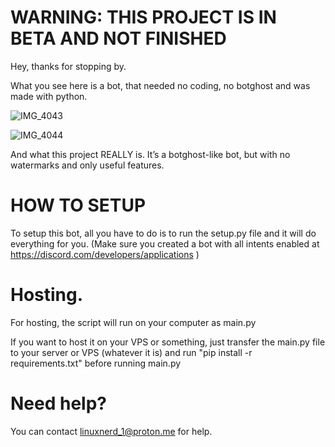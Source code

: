 # WARNING: THIS PROJECT IS IN BETA AND NOT FINISHED

Hey, thanks for stopping by.

What you see here is a bot, that needed no coding, no botghost and was made with python.

![IMG_4043](https://github.com/stinkyfart69420/custom_discord_moderation_bot/assets/147311474/c8357487-2d1d-4848-a51e-a9be8874ba2f)

![IMG_4044](https://github.com/stinkyfart69420/custom_discord_moderation_bot/assets/147311474/7cd6138c-5b27-42a8-80b3-c8a97196487f)


And what this project REALLY is. It’s a botghost-like bot, but with no watermarks and only useful features.

# HOW TO SETUP

To setup this bot, all you have to do is to run the setup.py file and it will do everything for you. (Make sure you created a bot with all intents enabled at https://discord.com/developers/applications )

# Hosting.

For hosting, the script will run on your computer as main.py

If you want to host it on your VPS or something, just transfer the main.py file to your server or VPS (whatever it is) and run "pip install -r requirements.txt" before running main.py

# Need help?

You can contact linuxnerd_1@proton.me for help.
